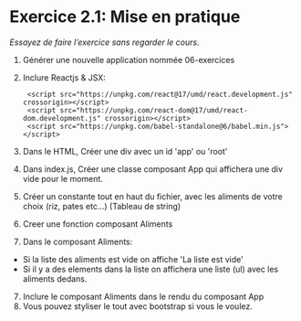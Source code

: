 # Exercice 2.1: Mise en pratique

*Essayez de faire l’exercice sans regarder le cours.*

1. Générer une nouvelle application nommée 06-exercices
2. Inclure Reactjs & JSX: 

        <script src="https://unpkg.com/react@17/umd/react.development.js" crossorigin></script>
        <script src="https://unpkg.com/react-dom@17/umd/react-dom.development.js" crossorigin></script>
        <script src="https://unpkg.com/babel-standalone@6/babel.min.js"></script>

   
3. Dans le HTML, Créer une div avec un id 'app' ou 'root'
4. Dans index.js, Créer une classe composant App qui affichera une div vide pour le moment.
8. Créer un constante tout en haut du fichier, avec les aliments de votre choix (riz, pates etc...) (Tableau de string)
5. Creer une fonction composant Aliments
6. Dans le composant Aliments:  
  - Si la liste des aliments est vide on affiche 'La liste est vide'
  - Si il y a des elements dans la liste on affichera une liste (ul) avec les aliments dedans.
7. Inclure le composant Aliments dans le rendu du composant App
8. Vous pouvez styliser le tout avec bootstrap si vous le voulez.
